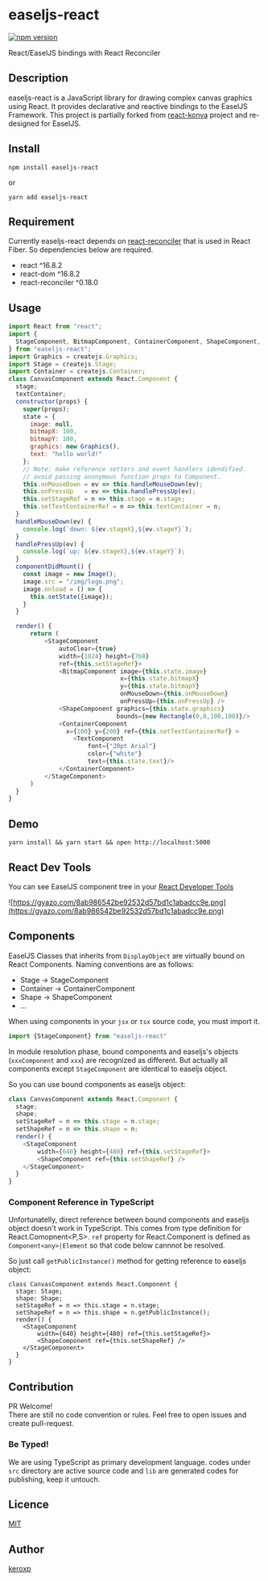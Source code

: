 # easeljs-react

[![npm version](https://badge.fury.io/js/easeljs-react.svg)](https://badge.fury.io/js/easeljs-react)

React/EaselJS bindings with React Reconciler

## Description

easeljs-react is a JavaScript library for drawing complex canvas graphics using React.
It provides declarative and reactive bindings to the EaselJS Framework.
This project is partially forked from [react-konva](https://github.com/lavrton/react-konva) project and re-designed for EaselJS.

## Install

```
npm install easeljs-react
```

or

```
yarn add easeljs-react
```

## Requirement

Currently easeljs-react depends on [react-reconciler](https://github.com/facebook/react/tree/master/packages/react-reconciler) that is used in React Fiber. So dependencies below are required.

- react ^16.8.2
- react-dom ^16.8.2
- react-reconciler ^0.18.0

## Usage

```JavaScript
import React from "react";
import {
  StageComponent, BitmapComponent, ContainerComponent, ShapeComponent, TextComponent
} from "easeljs-react";
import Graphics = createjs.Graphics;
import Stage = createjs.Stage;
import Container = createjs.Container;
class CanvasComponent extends React.Component {
  stage;
  textContainer;
  constructor(props) {
    super(props);
    state = {
      image: null,
      bitmapX: 100,
      bitmapY: 100,
      graphics: new Graphics(),
      text: "hello world!"
    };
    // Note: make reference setters and event handlers idendified.
    // avoid passing anonymous function props to Component.
    this.onMouseDown = ev => this.handleMouseDown(ev);
    this.onPressUp   = ev => this.handlePressUp(ev);
    this.setStageRef = n => this.stage = n.stage;
    this.setTextContainerRef = n => this.textContainer = n;
  }
  handleMouseDown(ev) {
    console.log(`down: ${ev.stageX},${ev.stageY}`);
  }
  handlePressUp(ev) {
    console.log(`up: ${ev.stageX},${ev.stageY}`);
  }
  componentDidMount() {
    const image = new Image();
    image.src = "/img/logo.png";  
    image.onload = () => {
      this.setState({image});            
    }
  }

  render() {
      return (
          <StageComponent
              autoClear={true}              
              width={1024} height={768}
              ref={this.setStageRef}>
              <BitmapComponent image={this.state.image}
                               x={this.state.bitmapX}
                               y={this.state.bitmapY}
                               onMouseDown={this.onMouseDown}
                               onPressUp={this.onPressUp} />
              <ShapeComponent graphics={this.state.graphics}
                              bounds={new Rectangle(0,0,100,100)}/>
              <ContainerComponent
                x={100} y={200} ref={this.setTextContainerRef} >
                  <TextComponent
                      font={"20pt Arial"}
                      color={"white"}
                      text={this.state.text}/>
              </ContainerComponent>
          </StageComponent>
      )
  }
}
```

## Demo

```
yarn install && yarn start && open http://localhost:5000
```

## React Dev Tools

You can see EaselJS component tree in your [React Developer Tools](https://chrome.google.com/webstore/detail/react-developer-tools/fmkadmapgofadopljbjfkapdkoienihi)

![https://gyazo.com/8ab986542be92532d57bd1c1abadcc9e.png](https://gyazo.com/8ab986542be92532d57bd1c1abadcc9e.png)

## Components

EaselJS Classes that inherits from `DisplayObject` are virtually bound on React Components. Naming conventions are as follows:

- Stage -> StageComponent
- Container -> ContainerComponent
- Shape -> ShapeComponent
- ...

When using components in your `jsx` or `tsx` source code, you must import it.

```js
import {StageComponent} from "easeljs-react"
```

In module resolution phase, bound components and easeljs's objects (`xxxComponent` and `xxx`) are recognized as different. But actually all components except `StageComponent` are identical to easeljs object.

So you can use bound components as easeljs object:

```js
class CanvasComponent extends React.Component {
  stage;
  shape;  
  setStageRef = n => this.stage = n.stage;
  setShapeRef = n => this.shape = n;  
  render() {
    <StageComponent
        width={640} height={480} ref={this.setStageRef}>
        <ShapeComponent ref={this.setShapeRef} />                       
    </StageComponent>
  }
}
```
### Component Reference in TypeScript

Unfortunatelly, direct reference between bound components and easeljs object doesn't work in TypeScript. This comes from type definition for React.Comopnent<P,S>. `ref` property for React.Component is defined as `Component<any>|Element` so that code below cannnot be resolved.

So just call `getPublicInstance()` method for getting reference to easeljs object:
```tsx
class CanvasComponent extends React.Component {
  stage: Stage;
  shape: Shape;
  setStageRef = n => this.stage = n.stage;
  setShapeRef = n => this.shape = n.getPublicInstance();
  render() {
    <StageComponent
        width={640} height={480} ref={this.setStageRef}>
        <ShapeComponent ref={this.setShapeRef} />                       
    </StageComponent>
  }
}
```

## Contribution

PR Welcome!  
There are still no code convention or rules.
Feel free to open issues and create pull-request.

### Be Typed!
We are using TypeScript as primary development language. codes under `src` directory are active source code and `lib` are generated codes for publishing, keep it untouch.

## Licence

[MIT](https://github.com/tcnksm/tool/blob/master/LICENCE)

## Author

[keroxp](https://github.com/keroxp)
